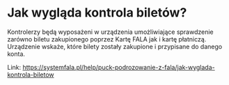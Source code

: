 # Jak wygląda kontrola biletów?


Kontrolerzy będą wyposażeni w urządzenia umożliwiające sprawdzenie zarówno biletu zakupionego poprzez Kartę FALA jak i kartę płatniczą. Urządzenie wskaże, które bilety zostały zakupione i przypisane do danego konta.




Link: https://systemfala.pl/help/puck-podrozowanie-z-fala/jak-wyglada-kontrola-biletow
